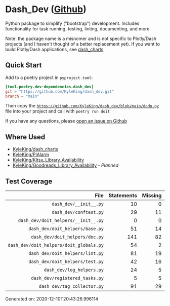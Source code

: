 # Dash_Dev ([Github](https://github.com/KyleKing/dash_dev))

<!-- FIXME: Rename to doit_bootstrap -->

Python package to simplify ("bootstrap") development. Includes functionality for task running, testing, linting, documenting, and more

Note: the package name is a misnomer and is not specific to Plotly/Dash projects (and I haven't thought of a better replacement yet). If you want to build Plotly/Dash applications, see [dash_charts](https://github.com/KyleKing/dash_charts)

## Quick Start

<!-- TODO: Replace with CookieCutter Instructions -->

Add to a poetry project in `pyproject.toml`:

```toml
[tool.poetry.dev-dependencies.dash_dev]
git = "https://github.com/KyleKing/dash_dev.git"
branch = "main"
```

Then copy the [`https://github.com/KyleKing/dash_dev/blob/main/dodo.py`](https://github.com/KyleKing/dash_dev/blob/main/dodo.py) file into your project and call with `poetry run doit`

If you have any questions, please [open an issue on Github](https://github.com/KyleKing/dash_dev/issues/new)

## Where Used

- [KyleKing/dash_charts](https://github.com/KyleKing/dash_charts)
- [KyleKing/PiAlarm](https://github.com/KyleKing/PiAlarm)
- [KyleKing/Kitsu_Library_Availability](https://github.com/KyleKing/Kitsu_Library_Availability)
- [KyleKing/Goodreads_Library_Availability](https://github.com/KyleKing/Goodreads_Library_Availability) - *Planned*

## Test Coverage

<!-- COVERAGE -->

| File | Statements | Missing | Excluded | Coverage |
| --: | --: | --: | --: | --: |
| `dash_dev/__init__.py` | 10 | 0 | 0 | 100.0% |
| `dash_dev/conftest.py` | 29 | 11 | 0 | 62.1% |
| `dash_dev/doit_helpers/__init__.py` | 0 | 0 | 0 | 100.0% |
| `dash_dev/doit_helpers/base.py` | 51 | 14 | 0 | 72.5% |
| `dash_dev/doit_helpers/doc.py` | 141 | 82 | 0 | 41.8% |
| `dash_dev/doit_helpers/doit_globals.py` | 54 | 2 | 0 | 96.3% |
| `dash_dev/doit_helpers/lint.py` | 81 | 19 | 0 | 76.5% |
| `dash_dev/doit_helpers/test.py` | 42 | 16 | 0 | 61.9% |
| `dash_dev/log_helpers.py` | 24 | 5 | 0 | 79.2% |
| `dash_dev/registered_tasks.py` | 5 | 5 | 0 | 0.0% |
| `dash_dev/tag_collector.py` | 91 | 29 | 0 | 68.1% |

Generated on: 2020-12-10T20:43:26.996114

<!-- /COVERAGE -->
